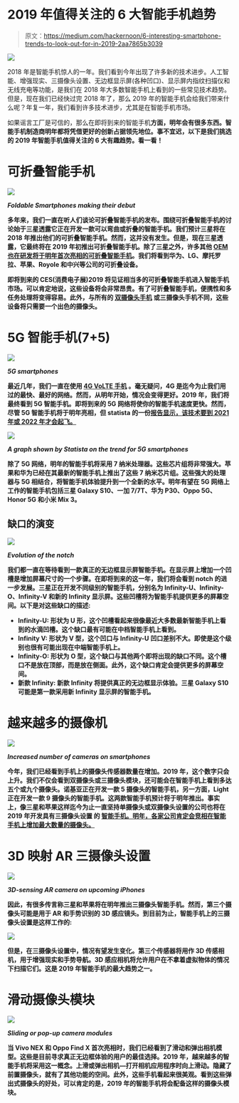 # 2019 年值得关注的 6 大智能手机趋势

> 原文：<https://medium.com/hackernoon/6-interesting-smartphone-trends-to-look-out-for-in-2019-2aa7865b3039>

![](img/bd0d51af9cf4b2113f36f5198800e1e0.png)

2018 年是智能手机惊人的一年。我们看到今年出现了许多新的技术进步。人工智能、增强现实、三摄像头设置、无边框显示屏(各种凹口)、显示屏内指纹扫描仪和无线充电等功能，是我们在 2018 年大多数智能手机上看到的一些常见技术趋势。但是，现在我们已经快过完 2018 年了，那么 2019 年的智能手机会给我们带来什么呢？年复一年，我们看到许多技术进步，尤其是在智能手机市场。

如果谣言工厂是可信的，那么在即将到来的智能手机[](https://www.pricekart.com/mobile/upcoming-mobiles-price-list)**方面，明年会有很多东西。智能手机制造商明年都将凭借更好的创新占据领先地位。事不宜迟，以下是我们挑选的 2019 年智能手机值得关注的 6 大有趣趋势。看一看！**

# **可折叠智能手机**

**![](img/8e5b2dce5666048e74156702764125ae.png)**

***Foldable Smartphones making their debut***

**多年来，我们一直在听人们谈论可折叠智能手机的发布。围绕可折叠智能手机的讨论始于三星透露它正在开发一款可以弯曲或折叠的智能手机。我们预计三星将在 2018 年推出他们的可折叠智能手机。然而，这并没有发生。但是，现在三星透露，它最终将在 2019 年初推出可折叠智能手机。除了三星之外，许多其他 [OEM 也在研发将于明年首次亮相的可折叠智能手机](https://www.tomsguide.com/us/foldable-phones-release-date,news-28705.html)。我们将看到华为、LG、摩托罗拉、苹果、Royole 和中兴等公司的可折叠设备。**

**即将到来的 CES(消费电子展)2019 将见证相当多的可折叠智能手机进入智能手机市场。可以肯定地说，这些设备将会非常昂贵。有了可折叠智能手机，便携性和多任务处理将变得容易。此外，与所有的 [**双摄像头手机**](https://www.pricekart.com/mobile/dual-camera-mobiles-price-list) 或三摄像头手机不同，这些设备将只需要一个出色的摄像头。**

# **5G 智能手机(7+5)**

**![](img/cedba80c8de53fb6faf7a696afde6b78.png)**

***5G smartphones***

**最近几年，我们一直在使用 [**4G VoLTE 手机**](https://www.pricekart.com/mobile/4g-volte-mobiles-price-list) 。毫无疑问，4G 是迄今为止我们用过的最快、最好的网络。然而，从明年开始，情况会变得更好。2019 年，我们将最终看到 5G 智能手机。即将到来的 5G 网络将使你的智能手机速度更快。然而，尽管 5G 智能手机将于明年亮相，但 statista 的一份[报告显示，该技术要到 2021 年或 2022 年才会起飞。](https://www.statista.com/chart/9604/5g-subscription-forecast/)**

**![](img/96f57eb24649496140885cdbdc5fdb46.png)**

***A graph shown by Statista on the trend for 5G smartphones***

**除了 5G 网络，明年的智能手机将采用 7 纳米处理器。这些芯片组将非常强大。苹果和华为已经在其最新的智能手机上推出了这些 7 纳米芯片组。这些强大的处理器与 5G 相结合，将智能手机体验提升到一个全新的水平。明年有望在 5G 网络上工作的智能手机包括三星 Galaxy S10、一加 7/7T、华为 P30、Oppo 5G、Honor 5G 和小米 Mix 3。**

## **缺口的演变**

**![](img/de653ec6f5d0be2a3c7233d9e7b9c823.png)**

***Evolution of the notch***

**我们都一直在等待看到一款真正的无边框显示屏智能手机。在显示屏上增加一个凹槽是增加屏幕尺寸的一个步骤。在即将到来的这一年，我们将会看到 notch 的进一步发展。三星正在开发不同级别的智能手机，分别名为 Infinity-U、Infinity-O、Infinity-V 和新的 Infinity 显示屏。这些凹槽将为智能手机提供更多的屏幕空间。以下是对这些缺口的描述:**

*   **Infinity-U: 形状为 U 形，这个凹槽看起来很像最近大多数最新智能手机上看到的水滴凹槽。这个缺口最有可能在中档智能手机上看到。**
*   ****Infinity V:** 形状为 V 型，这个凹口与 Infinity-U 凹口差别不大。即使是这个级别也很有可能出现在中端智能手机上。**
*   ****Infinity-O:** 形状为 O 型，这个缺口与其他两个即将出现的缺口不同。这个槽口不是放在顶部，而是放在侧面。此外，这个缺口肯定会提供更多的屏幕空间。**
*   ****新款 Infinity:** 新款 Infinity 将提供真正的无边框显示体验。三星 Galaxy S10 可能是第一款采用新 Infinity 显示屏的智能手机。**

# **越来越多的摄像机**

**![](img/e1c7a3f306c5e065c19c1a3611731550.png)**

***Increased number of cameras on smartphones***

**今年，我们已经看到手机上的摄像头传感器数量在增加。2019 年，这个数字只会上升。我们不仅会看到双摄像头或三摄像头模块，还可能会在智能手机上看到多达五个或九个摄像头。诺基亚正在开发一款 5 摄像头的智能手机，另一方面，Light 正在开发一款 9 摄像头的智能手机。这两款智能手机预计将于明年推出。事实上，像三星和苹果这样迄今为止一直坚持单摄像头或双摄像头设置的公司也将在 2019 年开发具有三摄像头设置 的 [**智能手机。明年，各家公司肯定会竞相在智能手机上增加最大数量的摄像头。**](https://www.pricekart.com/mobile/triple-camera-mobiles-price-list)**

# **3D 映射 AR 三摄像头设置**

**![](img/ea7efaaabc495f17c23bf426f8fcc78f.png)**

***3D-sensing AR camera on upcoming iPhones***

**因此，有很多传言称三星和苹果将在明年推出三摄像头智能手机。然而，第三个摄像头可能是用于 AR 和手势识别的 3D 感应镜头。到目前为止，智能手机上的三摄像头设置是这样工作的:**

**![](img/1a0eb6525be06043a9a8c797f1f4b4d2.png)**

**但是，在三摄像头设置中，情况有望发生变化。第三个传感器将用作 3D 传感相机，用于增强现实和手势导航。3D 感应相机将允许用户在不拿着虚拟物体的情况下扫描它们。这是 2019 年智能手机的最大趋势之一。**

# **滑动摄像头模块**

**![](img/38676666c27fb71907d9f3f0684ad295.png)**

***Sliding or pop-up camera modules***

**当 Vivo NEX 和 Oppo Find X 首次亮相时，我们已经看到了滑动和弹出相机模型。这些是目前寻求真正无边框体验的用户的最佳选择。2019 年，越来越多的智能手机将采用这一概念。上滑或弹出相机—打开相机应用程序时向上滑动。隐藏了前置摄像头，就有了其他功能的空间。此外，这些手机看起来很美观。看到这些弹出式摄像头的好处，可以肯定的是，2019 年的智能手机将会配备这样的摄像头模块。**
